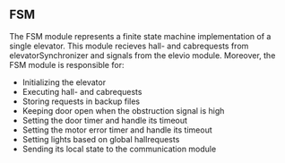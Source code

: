 **FSM** 
--------------------------------------------------

The FSM module represents a finite state machine implementation of a single elevator. This module recieves hall- and cabrequests from elevatorSynchronizer and signals from the elevio module. Moreover, the FSM module is responsible for:

- Initializing the elevator
- Executing hall- and cabrequests
- Storing requests in backup files
- Keeping door open when the obstruction signal is high
- Setting the door timer and handle its timeout
- Setting the motor error timer and handle its timeout
- Setting lights based on global hallrequests
- Sending its local state to the communication module
